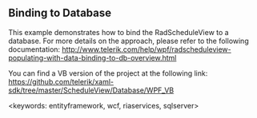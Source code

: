 ## Binding to Database ##
This example demonstrates how to bind the RadScheduleView to a database. For more details on the approach, please refer to the following documentation:
http://www.telerik.com/help/wpf/radscheduleview-populating-with-data-binding-to-db-overview.html

You can find a VB version of the project at the following link:
https://github.com/telerik/xaml-sdk/tree/master/ScheduleView/Database/WPF_VB

<keywords: entityframework, wcf, riaservices, sqlserver>